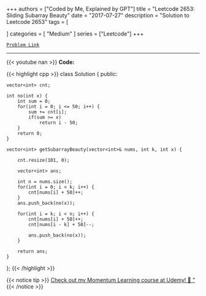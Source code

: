 
+++
authors = ["Coded by Me, Explained by GPT"]
title = "Leetcode 2653: Sliding Subarray Beauty"
date = "2017-07-27"
description = "Solution to Leetcode 2653"
tags = [
    
]
categories = [
    "Medium"
]
series = ["Leetcode"]
+++



[`Problem Link`](https://leetcode.com/problems/sliding-subarray-beauty/description/)

---
{{< youtube nan >}}
**Code:**

{{< highlight cpp >}}
class Solution {
public:
    
    vector<int> cnt;
    
    int no(int x) {
        int sum = 0;
        for(int i = 0; i <= 50; i++) {
            sum += cnt[i];
            if(sum >= x)
                return i - 50;
        }
        return 0;
    }
    
    vector<int> getSubarrayBeauty(vector<int>& nums, int k, int x) {
        
        cnt.resize(101, 0);
        
        vector<int> ans;
        
        int n = nums.size();
        for(int i = 0; i < k; i++) {
            cnt[nums[i] + 50]++;            
        }
        ans.push_back(no(x));

        for(int i = k; i < n; i++) {
            cnt[nums[i] + 50]++;
            cnt[nums[i - k] + 50]--;
            
            ans.push_back(no(x));
        }
        
        return ans;
    }
};
{{< /highlight >}}



{{< notice tip >}}
[Check out my Momentum Learning course at Udemy! 🚀 "](https://www.udemy.com/course/blind-75-the-data-structures-and-algorithms-essentials/)
{{< /notice >}}

